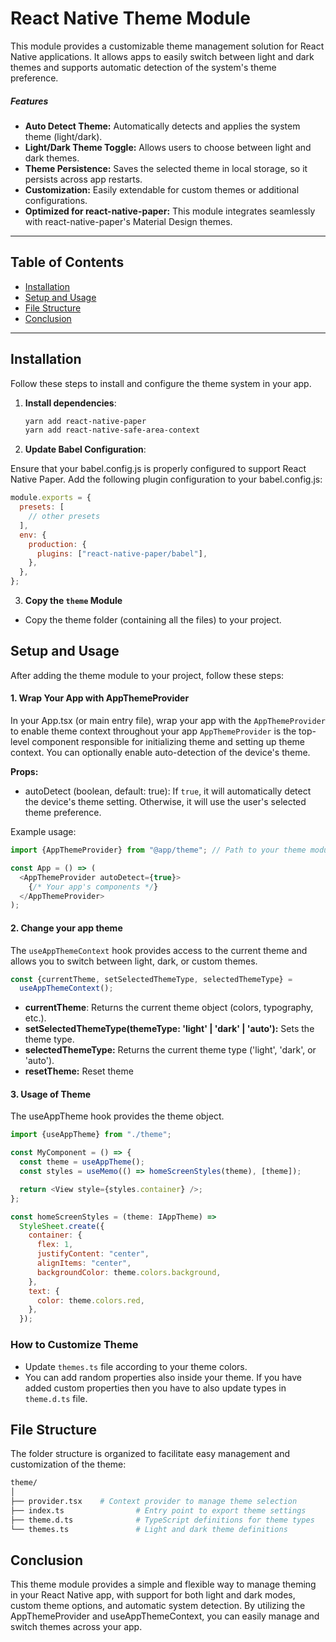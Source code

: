 # React Native Theme Module

This module provides a customizable theme management solution for React Native applications. It allows apps to easily switch between light and dark themes and supports automatic detection of the system's theme preference.

##### Features

- **Auto Detect Theme:** Automatically detects and applies the system theme (light/dark).
- **Light/Dark Theme Toggle:** Allows users to choose between light and dark themes.
- **Theme Persistence:** Saves the selected theme in local storage, so it persists across app restarts.
- **Customization:** Easily extendable for custom themes or additional configurations.
- **Optimized for react-native-paper:** This module integrates seamlessly with react-native-paper's Material Design themes.

---

## Table of Contents

- [Installation](#installation)
- [Setup and Usage](#setup-and-usage)
- [File Structure](#file-structure)
- [Conclusion](#conclusion)

---

## Installation

Follow these steps to install and configure the theme system in your app.

1. **Install dependencies**:

   ```bash
   yarn add react-native-paper
   yarn add react-native-safe-area-context

   ```

2. **Update Babel Configuration**:

Ensure that your babel.config.js is properly configured to support React Native Paper. Add the following plugin configuration to your babel.config.js:

```javascript
module.exports = {
  presets: [
    // other presets
  ],
  env: {
    production: {
      plugins: ["react-native-paper/babel"],
    },
  },
};
```

3. **Copy the `theme` Module**

- Copy the theme folder (containing all the files) to your project.

## Setup and Usage

After adding the theme module to your project, follow these steps:

#### 1. Wrap Your App with AppThemeProvider

In your App.tsx (or main entry file), wrap your app with the `AppThemeProvider` to enable theme context throughout your app
`AppThemeProvider` is the top-level component responsible for initializing theme and setting up theme context. You can optionally enable auto-detection of the device's theme.

**Props:**

- autoDetect (boolean, default: true): If `true`, it will automatically detect the device's theme setting. Otherwise, it will use the user's selected theme preference.

Example usage:

```javascript
import {AppThemeProvider} from "@app/theme"; // Path to your theme module

const App = () => (
  <AppThemeProvider autoDetect={true}>
    {/* Your app's components */}
  </AppThemeProvider>
);
```

#### 2. Change your app theme

The `useAppThemeContext` hook provides access to the current theme and allows you to switch between light, dark, or custom themes.

```javascript
const {currentTheme, setSelectedThemeType, selectedThemeType} =
  useAppThemeContext();
```

- **currentTheme**: Returns the current theme object (colors, typography, etc.).
- **setSelectedThemeType(themeType: 'light' | 'dark' | 'auto'):** Sets the theme type.
- **selectedThemeType:** Returns the current theme type ('light', 'dark', or 'auto').
- **resetTheme:** Reset theme

#### 3. Usage of Theme

The useAppTheme hook provides the theme object.

```javascript
import {useAppTheme} from "./theme";

const MyComponent = () => {
  const theme = useAppTheme();
  const styles = useMemo(() => homeScreenStyles(theme), [theme]);

  return <View style={styles.container} />;
};

const homeScreenStyles = (theme: IAppTheme) =>
  StyleSheet.create({
    container: {
      flex: 1,
      justifyContent: "center",
      alignItems: "center",
      backgroundColor: theme.colors.background,
    },
    text: {
      color: theme.colors.red,
    },
  });
```

### How to Customize Theme

- Update `themes.ts` file according to your theme colors.
- You can add random properties also inside your theme. If you have added custom properties then you have to also update types in `theme.d.ts` file.

## File Structure

The folder structure is organized to facilitate easy management and customization of the theme:

```graphql
theme/
│
├── provider.tsx    # Context provider to manage theme selection
├── index.ts                # Entry point to export theme settings
├── theme.d.ts              # TypeScript definitions for theme types
└── themes.ts               # Light and dark theme definitions
```

## Conclusion

This theme module provides a simple and flexible way to manage theming in your React Native app, with support for both light and dark modes, custom theme options, and automatic system detection. By utilizing the AppThemeProvider and useAppThemeContext, you can easily manage and switch themes across your app.
